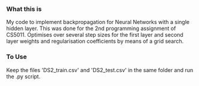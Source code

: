 ### What this is
My code to implement backpropagation for Neural Networks with a single hidden layer. This was done for the 2nd programming assignment of CS5011.
Optimises over several step sizes for the first layer and second layer weights and regularisation coefficients by means of a grid search.

### To Use
Keep the files 'DS2_train.csv' and 'DS2_test.csv' in the same folder and run the .py script.

